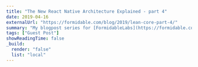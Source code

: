 ```yaml
---
title: "The New React Native Architecture Explained - part 4"
date: 2019-04-16
externalUrl: "https://formidable.com/blog/2019/lean-core-part-4/"
summary: "My blogpost series for [FormidableLabs](https://formidable.com). This article got also translated in [Korean](https://medium.com/react-native-seoul/%EC%83%88-%EB%A6%AC%EC%95%A1%ED%8A%B8-%EB%84%A4%EC%9D%B4%ED%8B%B0%EB%B8%8C-%EC%95%84%ED%82%A4%ED%85%8D%EC%B2%98-%EC%84%A4%EB%AA%85-%EB%84%A4%EB%B2%88%EC%A7%B8-%ED%8C%8C%ED%8A%B8-f16875ff5b51)."
tags: ["Guest Post"]
showReadingTime: false
_build:
  render: "false"
  list: "local"
---
```


